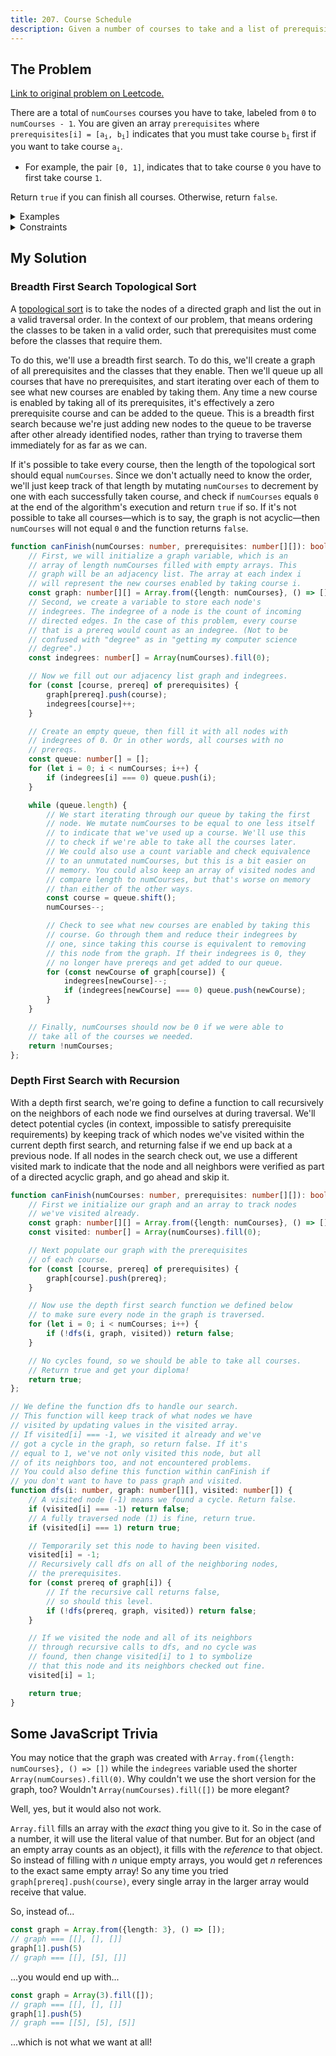 ```yaml
---
title: 207. Course Schedule
description: Given a number of courses to take and a list of prerequisites, determine if it's possible to take all the courses you need.
---
```


## The Problem

[Link to original problem on Leetcode.](https://leetcode.com/problems/course-schedule/)

There are a total of `numCourses` courses you have to take, labeled from `0` to `numCourses - 1`. You are given an array `prerequisites` where <code>prerequisites[i] = [a<sub>i</sub>, b<sub>i</sub>]</code> indicates that you must take course <code>b<sub>i</sub></code> first if you want to take course <code>a<sub>i</sub></code>.

- For example, the pair `[0, 1]`, indicates that to take course `0` you have to first take course `1`.

Return `true` if you can finish all courses. Otherwise, return `false`.

<details>
<summary>Examples</summary>

Example 1:

```
Input: numCourses = 2, prerequisites = [[1,0]]
Output: true
Explanation: There are a total of 2 courses to take. 
To take course 1 you should have finished course 0. So it is possible.
```

Example 2:

```
Input: numCourses = 2, prerequisites = [[1,0],[0,1]]
Output: false
Explanation: There are a total of 2 courses to take. 
To take course 1 you should have finished course 0, and to take course 0 you should also have finished course 1. So it is impossible.
```
</details>

<details>
<summary>Constraints</summary>


- `1 <= numCourses <= 2000`
- `0 <= prerequisites.length <= 5000`
- `prerequisites[i].length == 2`
- <code>0 <= a<sub>i</sub>, b<sub>i</sub> < numCourses</code>
- All the pairs `prerequisites[i]` are unique.

</details>

## My Solution

### Breadth First Search Topological Sort

A [topological sort](https://en.wikipedia.org/wiki/Topological_sorting) is to take the nodes of a directed graph and list the out in a valid traversal order. In the context of our problem, that means ordering the classes to be taken in a valid order, such that prerequisites must come before the classes that require them.

To do this, we'll use a breadth first search. To do this, we'll create a graph of all prerequisites and the classes that they enable. Then we'll queue up all courses that have no prerequisites, and start iterating over each of them to see what new courses are enabled by taking them. Any time a new course is enabled by taking all of its prerequisites, it's effectively a zero prerequisite course and can be added to the queue. This is a breadth first search because we're just adding new nodes to the queue to be traverse after other already identified nodes, rather than trying to traverse them immediately for as far as we can.

If it's possible to take every course, then the length of the topological sort should equal `numCourses`. Since we don't actually need to know the order, we'll just keep track of that length by mutating `numCourses` to decrement by one with each successfully taken course, and check if `numCourses` equals `0` at the end of the algorithm's execution and return `true` if so. If it's not possible to take all courses—which is to say, the graph is not acyclic—then `numCourses` will not equal `0` and the function returns `false`.

```typescript
function canFinish(numCourses: number, prerequisites: number[][]): boolean {
	// First, we will initialize a graph variable, which is an
	// array of length numCourses filled with empty arrays. This
	// graph will be an adjacency list. The array at each index i
	// will represent the new courses enabled by taking course i.
	const graph: number[][] = Array.from({length: numCourses}, () => []);
	// Second, we create a variable to store each node's
	// indegrees. The indegree of a node is the count of incoming
	// directed edges. In the case of this problem, every course
	// that is a prereq would count as an indegree. (Not to be
	// confused with "degree" as in "getting my computer science
	// degree".)
	const indegrees: number[] = Array(numCourses).fill(0);

	// Now we fill out our adjacency list graph and indegrees.
	for (const [course, prereq] of prerequisites) {
		graph[prereq].push(course);
		indegrees[course]++;
	}

	// Create an empty queue, then fill it with all nodes with
	// indegrees of 0. Or in other words, all courses with no
	// prereqs.
	const queue: number[] = [];
	for (let i = 0; i < numCourses; i++) {
		if (indegrees[i] === 0) queue.push(i);
	}

	while (queue.length) {
		// We start iterating through our queue by taking the first
		// node. We mutate numCourses to be equal to one less itself
		// to indicate that we've used up a course. We'll use this
		// to check if we're able to take all the courses later.
		// We could also use a count variable and check equivalence
		// to an unmutated numCourses, but this is a bit easier on
		// memory. You could also keep an array of visited nodes and
		// compare length to numCourses, but that's worse on memory
		// than either of the other ways.
		const course = queue.shift();
		numCourses--;

		// Check to see what new courses are enabled by taking this
		// course. Go through them and reduce their indegrees by
		// one, since taking this course is equivalent to removing
		// this node from the graph. If their indegrees is 0, they
		// no longer have prereqs and get added to our queue.
		for (const newCourse of graph[course]) {
			indegrees[newCourse]--;
			if (indegrees[newCourse] === 0) queue.push(newCourse);
		}
	}

	// Finally, numCourses should now be 0 if we were able to
	// take all of the courses we needed.
	return !numCourses;
};
```

### Depth First Search with Recursion

With a depth first search, we're going to define a function to call recursively on the neighbors of each node we find ourselves at during traversal. We'll detect potential cycles (in context, impossible to satisfy prerequisite requirements) by keeping track of which nodes we've visited within the current depth first search, and returning false if we end up back at a previous node. If all nodes in the search check out, we use a different visited mark to indicate that the node and all neighbors were verified as part of a directed acyclic graph, and go ahead and skip it.

```typescript
function canFinish(numCourses: number, prerequisites: number[][]): boolean {
	// First we initialize our graph and an array to track nodes
	// we've visited already.
	const graph: number[][] = Array.from({length: numCourses}, () => []);
	const visited: number[] = Array(numCourses).fill(0);

	// Next populate our graph with the prerequisites
	// of each course.
	for (const [course, prereq] of prerequisites) {
		graph[course].push(prereq);
	}

	// Now use the depth first search function we defined below
	// to make sure every node in the graph is traversed.
	for (let i = 0; i < numCourses; i++) {
		if (!dfs(i, graph, visited)) return false;
	}

	// No cycles found, so we should be able to take all courses.
	// Return true and get your diploma!
	return true;
};

// We define the function dfs to handle our search.
// This function will keep track of what nodes we have
// visited by updating values in the visited array.
// If visited[i] === -1, we visited it already and we've
// got a cycle in the graph, so return false. If it's
// equal to 1, we've not only visited this node, but all
// of its neighbors too, and not encountered problems.
// You could also define this function within canFinish if
// you don't want to have to pass graph and visited.
function dfs(i: number, graph: number[][], visited: number[]) {
	// A visited node (-1) means we found a cycle. Return false.
	if (visited[i] === -1) return false;
	// A fully traversed node (1) is fine, return true.
	if (visited[i] === 1) return true;

	// Temporarily set this node to having been visited.
	visited[i] = -1;
	// Recursively call dfs on all of the neighboring nodes,
	// the prerequisites.
	for (const prereq of graph[i]) {
		// If the recursive call returns false,
		// so should this level.
		if (!dfs(prereq, graph, visited)) return false;
	}

	// If we visited the node and all of its neighbors
	// through recursive calls to dfs, and no cycle was
	// found, then change visited[i] to 1 to symbolize
	// that this node and its neighbors checked out fine.
	visited[i] = 1;

	return true;
}
```

## Some JavaScript Trivia

You may notice that the graph was created with `Array.from({length: numCourses}, () => [])` while the `indegrees` variable used the shorter `Array(numCourses).fill(0)`. Why couldn't we use the short version for the graph, too? Wouldn't `Array(numCourses).fill([])` be more elegant?

Well, yes, but it would also not work.

`Array.fill` fills an array with the _exact_ thing you give to it. So in the case of a number, it will use the literal value of that number. But for an object (and an empty array counts as an object), it fills with the _reference_ to that object. So instead of filling with _n_ unique empty arrays, you would get _n_ references to the exact same empty array! So any time you tried `graph[prereq].push(course)`, every single array in the larger array would receive that value.

So, instead of...

```typescript
const graph = Array.from({length: 3}, () => []);
// graph === [[], [], []]
graph[1].push(5)
// graph === [[], [5], []]
```

...you would end up with...

```typescript
const graph = Array(3).fill([]);
// graph === [[], [], []]
graph[1].push(5)
// graph === [[5], [5], [5]]
```

...which is not what we want at all!